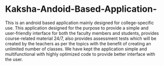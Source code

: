 # Kaksha-Andoid-Based-Application-
This is an android based application mainly designed for college-specific use. This application designed for the purpose  to provide a simple and user-friendly interface for both the faculty members and students, provides course-related material 24/7, also provides assessment tests which will be created by the teachers as per the topics with the benefit of creating an unlimited number of classes.  We have kept the application simple and multifunctional with highly optimized code to provide better interface with the user.
